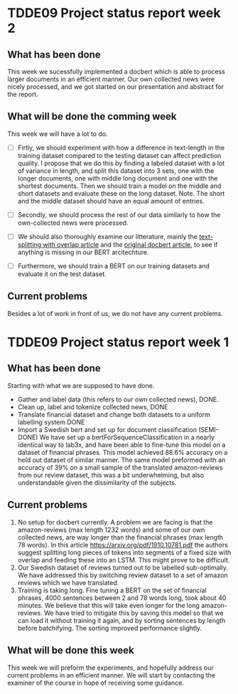 # TDDE09 Project status report week 2
## What has been done
This week we sucessfully implemented a docbert which is able to process larger documents in an efficient manner. Our own collected news were nicely processed, and we got started on our presentation and abstract for the report.

## What will be done the comming week
This week we will have a lot to do. 

 - [ ] Firtly, we should experiment with how a difference in text-length in the training dataset compared to the testing dataset can affect prediction quality. I propose that we do this by finding a labeled dataset with a lot of variance in length, and split this dataset into 3 sets, one with the longer documents, one with middle long document and one with the shortest documents. Then we should train a model on the middle and short datasets and evaluate these on the long dataset. Note. The short and the middle dataset should have an equal amount of entries.

- [ ] Secondly, we should process the rest of our data similarly to how the own-collected news were processed.

- [ ] We should also thoroughly examine our litterature, mainly the [text-splitting with overlap article](https://arxiv.org/pdf/1904.08398.pdf) and the [original docbert article](https://arxiv.org/pdf/1910.10781.pdf), to see if anything is missing in our BERT arcitechture.

- [ ] Furthermore, we should train a BERT on our training datasets and evaluate it on the test dataset. 

## Current problems
Besides a lot of work in front of us, we do not have any current problems.



# TDDE09 Project status report week 1
## What has been done
Starting with what we are supposed to have done. 
-	Gather and label data (this refers to our own collected news), DONE.
-	Clean up, label and tokenize collected news, DONE
-	Translate financial dataset and change both datasets to a uniform labelling system DONE
-	Import a Swedish bert and set up for document classification (SEMI-DONE)
We have set up a bertForSequenceClassification in a nearly identical way to lab3x, and have been able to fine-tune this model on a dataset of financial phrases. This model achieved 88.6% accuracy on a held out dataset of similar manner.
The same model preformed with an accuracy of 39% on a small sample of the translated amazon-reviews from our review dataset, this was a bit underwhelming, but also understandable given the dissimilarity of the subjects. 
## Current problems
1.	No setup for docbert currently. A problem we are facing is that the amazon-reviews (max length 1232 words) and some of our own collected news, are way longer than the financial phrases (max length 78 words). In this article https://arxiv.org/pdf/1910.10781.pdf the authors suggest splitting long pieces of tokens into segments of a fixed size with overlap and feeding these into an LSTM. This might prove to be difficult.
2.	Our Swedish dataset of reviews turned out to be labelled sub-optimally. We have addressed this by switching review dataset to a set of amazon reviews which we have translated.
3.	Training is taking long. Fine tuning a BERT on the set of financial phrases, 4000 sentences between 2 and 78 words long, took about 40 minutes. We believe that this will take even longer for the long amazon-reviews. We have tried to mitigate this by saving this model so that we can load it without training it again, and by sorting sentences by length before batchifying. The sorting improved performance slightly.

## What will be done this week
This week we will preform the experiments, and hopefully address our current problems in an efficient manner. We will start by contacting the examiner of the course in hope of receiving some guidance. 
